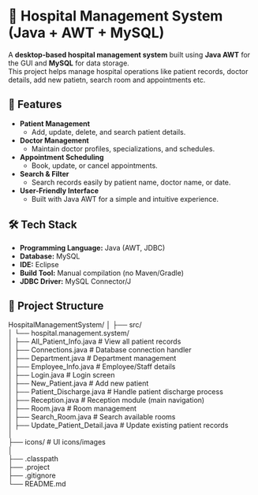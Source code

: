 # 🏥 Hospital Management System (Java + AWT + MySQL)

A **desktop-based hospital management system** built using **Java AWT** for the GUI and **MySQL** for data storage.  
This project helps manage hospital operations like patient records, doctor details, add new patietn, search room and appointments etc.

## 📌 Features

- **Patient Management**
  - Add, update, delete, and search patient details.
- **Doctor Management**
  - Maintain doctor profiles, specializations, and schedules.
- **Appointment Scheduling**
  - Book, update, or cancel appointments.
- **Search & Filter**
  - Search records easily by patient name, doctor name, or date.
- **User-Friendly Interface**
  - Built with Java AWT for a simple and intuitive experience.

## 🛠 Tech Stack

- **Programming Language:** Java (AWT, JDBC)
- **Database:** MySQL
- **IDE:** Eclipse 
- **Build Tool:** Manual compilation (no Maven/Gradle)
- **JDBC Driver:** MySQL Connector/J

## 📂 Project Structure

HospitalManagementSystem/
│
├── src/ <br>
│ └── hospital.management.system/ <br>
│ ├── All_Patient_Info.java # View all patient records <br>
│ ├── Connections.java # Database connection handler <br>
│ ├── Department.java # Department management <br>
│ ├── Employee_Info.java # Employee/Staff details <br>
│ ├── Login.java # Login screen <br>
│ ├── New_Patient.java # Add new patient <br>
│ ├── Patient_Discharge.java # Handle patient discharge process <br>
│ ├── Reception.java # Reception module (main navigation) <br>
│ ├── Room.java # Room management <br>
│ ├── Search_Room.java # Search available rooms <br>
│ ├── Update_Patient_Detail.java # Update existing patient records <br>
│ <br>
├── icons/ # UI icons/images <br>
│ <br>
├── .classpath <br>
├── .project <br>
├── .gitignore <br>
└── README.md <br>
